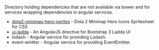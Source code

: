 Directory holding dependencies that are not available via bower and for services wrapping dependencies in angular services.

* [dota2-minimap-hero-sprites](https://github.com/bontscho/dota2-minimap-hero-sprites) - Dota 2 Minimap Hero Icons Spritesheet for CSS
* [ui-ladda](https://github.com/rmcdaniel/ui-ladda) - An AngularJS directive for Bootstrap 3 Ladda UI
* lodash - Angular service for providing Lodash.
* event-emitter - Angular service for providing EventEmitter.